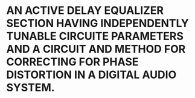 # AN ACTIVE DELAY EQUALIZER SECTION HAVING INDEPENDENTLY TUNABLE CIRCUITE PARAMETERS AND A CIRCUIT AND METHOD FOR CORRECTING FOR PHASE DISTORTION IN A DIGITAL AUDIO SYSTEM.